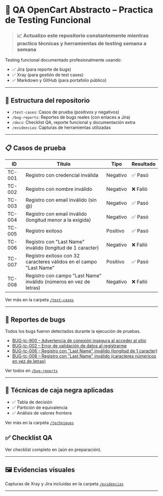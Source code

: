 # 🧪 QA OpenCart Abstracto – Practica de Testing Funcional

> ### 📈 Actualizo este repositorio constantemente mientras practico técnicas y herramientas de testing semana a semana

Testing funcional documentado profesionalmente usando:
- ✅ Jira (para reporte de bugs)
- ✅ Xray (para gestión de test cases)
- ✅ Markdown y GitHub (para portafolio público)

---

## 📂 Estructura del repositorio

- `/test-cases`: Casos de prueba (positivos y negativos)
- `/bug-reports`: Reportes de bugs reales (con enlaces a Jira)
- `/docs`: Checklist QA, reporte funcional y documentación extra
- `/evidencias`: Capturas de herramientas utilizadas

---

## 📋 Casos de prueba

| ID     | Título                                   | Tipo      | Resultado |
|--------|--------------------------------          |-----------|-----------|
| TC-001 | Registro con credencial inválida                            | Negativo  | ✅ Pasó   |
| TC-002 | Registro con nombre inválido             | Negativo  | ❌ Falló  |
| TC-003 | Registro con email inválido (sin @)      | Negativo  | ✅ Pasó   |
| TC-004 | Registro con email inválido (longitud menor a la exigida)      | Negativo  | ✅ Pasó   |
| TC-005 | Registro exitoso                            | Positivo  | ✅ Pasó   |
| TC-006 | Registro con "Last Name" inválido (longitud de 1 caracter)             | Negativo  | ❌ Falló  |
| TC-007 | Registro exitoso con 32 caracteres válidos en el campo "Last Name"             | Positivo  | ✅ Pasó  |
| TC-008 | Registro con campo "Last Name" inválido (números en vez de letras)             | Negativo  | ❌ Falló  |

Ver más en la carpeta [`/test-cases`](./test-cases)

---

## 🐞 Reportes de bugs

Todos los bugs fueron detectados durante la ejecución de pruebas.

- [BUG-tc-900 – Advertencia de conexión insegura al acceder al sitio](./bug-reports/bug-tc-900.md)
- [BUG-tc-002 – Error de validación de datos al registrarme](./bug-reports/bug-tc-002.md)
- [BUG-tc-006 – Registro con "Last Name" inválido (longitud de 1 caracter)](./bug-reports/bug-tc-006.md)
- [BUG-tc-008 – Registro con "Last Name" inválido (caracteres númericos en vez de letras)](./bug-reports/bug-tc-008.md)

Ver todos en [`/bug-reports`](./bug-reports)

---

## 🧠 Técnicas de caja negra aplicadas

- ✅ Tabla de decisión
- ✅ Partición de equivalencia 
- ✅ Análisis de valores frontera

Ver más en la carpeta [`/techniques`](./techniques)

## ✅ Checklist QA

Ver checklist completo en (aún en preparación).

---

## 🖼️ Evidencias visuales

Capturas de Xray y Jira incluidas en la carpeta [`/evidencias`](./evidencias)

---
